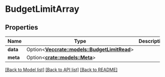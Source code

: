 # BudgetLimitArray

## Properties

Name | Type | Description | Notes
------------ | ------------- | ------------- | -------------
**data** | Option<[**Vec<crate::models::BudgetLimitRead>**](BudgetLimitRead.md)> |  | [optional]
**meta** | Option<[**crate::models::Meta**](Meta.md)> |  | [optional]

[[Back to Model list]](../README.md#documentation-for-models) [[Back to API list]](../README.md#documentation-for-api-endpoints) [[Back to README]](../README.md)


